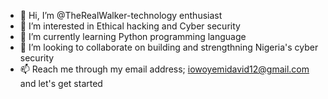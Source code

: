 - 👋 Hi, I’m @TheRealWalker-technology enthusiast
- 👀 I’m interested in Ethical hacking and Cyber security
- 🌱 I’m currently learning Python programming language
- 💞️ I’m looking to collaborate on building and strengthning Nigeria's cyber security
- 📫 Reach me through my email address; iowoyemidavid12@gmail.com and let's get started

<!---
TheRealWalker-creator/TheRealWalker-creator is a ✨ special ✨ repository because its `README.md` (this file) appears on your GitHub profile.
You can click the Preview link to take a look at your changes.
--->
